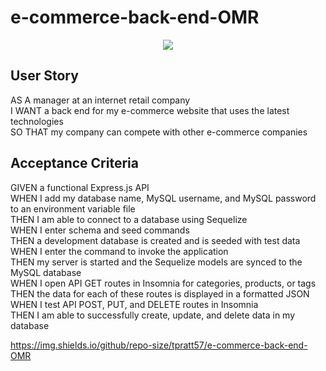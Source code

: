 # e-commerce-back-end-OMR  

<p align="center">
    <img src="https://img.shields.io/github/repo-size/tpratt57/e-commerce-back-end-OMR" />
    
## User Story
AS A manager at an internet retail company  
I WANT a back end for my e-commerce website that uses the latest technologies  
SO THAT my company can compete with other e-commerce companies  
## Acceptance Criteria 
GIVEN a functional Express.js API  
WHEN I add my database name, MySQL username, and MySQL password to an environment variable file  
THEN I am able to connect to a database using Sequelize  
WHEN I enter schema and seed commands  
THEN a development database is created and is seeded with test data  
WHEN I enter the command to invoke the application  
THEN my server is started and the Sequelize models are synced to the MySQL database  
WHEN I open API GET routes in Insomnia for categories, products, or tags  
THEN the data for each of these routes is displayed in a formatted JSON  
WHEN I test API POST, PUT, and DELETE routes in Insomnia  
THEN I am able to successfully create, update, and delete data in my database  

https://img.shields.io/github/repo-size/tpratt57/e-commerce-back-end-OMR
